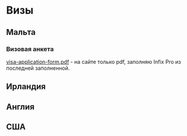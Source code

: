 # Визы
## Мальта
### Визовая анкета
[visa-application-form.pdf](http://www.vfsglobal.com/Malta/Russia/Russian/pdf/visa-application-form.pdf) - на сайте только pdf, заполняю Infix Pro из последней заполненной.
## Ирландия
## Англия
## США

